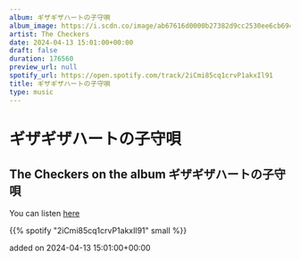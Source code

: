 ```yaml
---
album: ギザギザハートの子守唄
album_image: https://i.scdn.co/image/ab67616d0000b27382d9cc2530ee6cb694ee965a
artist: The Checkers
date: 2024-04-13 15:01:00+00:00
draft: false
duration: 176560
preview_url: null
spotify_url: https://open.spotify.com/track/2iCmi85cq1crvP1akxIl91
title: ギザギザハートの子守唄
type: music
---
```



# ギザギザハートの子守唄

## The Checkers on the album ギザギザハートの子守唄

You can listen [here](https://open.spotify.com/track/2iCmi85cq1crvP1akxIl91)

{{% spotify "2iCmi85cq1crvP1akxIl91" small %}}

added on 2024-04-13 15:01:00+00:00
